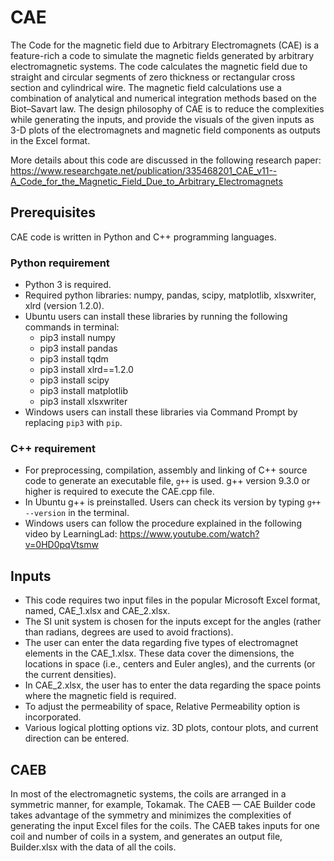 # CAE

The Code for the magnetic field due to Arbitrary Electromagnets (CAE) is a feature-rich a code to simulate the magnetic fields generated by arbitrary electromagnetic systems. The code calculates the magnetic field due to straight and circular segments of zero thickness or rectangular cross section and cylindrical wire. The magnetic field calculations use a combination of analytical and numerical integration methods based on the Biot–Savart law. The design philosophy of CAE is to reduce the complexities while generating the inputs, and provide the visuals of the given inputs as 3-D plots of the electromagnets and magnetic field components as outputs in the Excel format.

More details about this code are discussed in the following research paper: 
https://www.researchgate.net/publication/335468201_CAE_v11--A_Code_for_the_Magnetic_Field_Due_to_Arbitrary_Electromagnets

## Prerequisites

CAE code is written in Python and C++ programming languages.

### Python requirement

- Python 3 is required.
- Required python libraries: numpy, pandas, scipy, matplotlib, xlsxwriter, xlrd (version 1.2.0).
- Ubuntu users can install these libraries by running the following commands in terminal:
  - pip3 install numpy
  - pip3 install pandas
  - pip3 install tqdm
  - pip3 install xlrd==1.2.0
  - pip3 install scipy
  - pip3 install matplotlib
  - pip3 install xlsxwriter
- Windows users can install these libraries via Command Prompt by replacing `pip3` with `pip`.

### C++ requirement

- For preprocessing, compilation, assembly and linking of C++ source code to generate an executable file, `g++` is used. g++ version 9.3.0 or higher is required to execute the CAE.cpp file.
- In Ubuntu g++ is preinstalled. Users can check its version by typing `g++ --version` in the terminal.
- Windows users can follow the procedure explained in the following video by LearningLad: https://www.youtube.com/watch?v=0HD0pqVtsmw

## Inputs

- This code requires two input files in the popular Microsoft Excel format, named, CAE_1.xlsx and CAE_2.xlsx. 
- The SI unit system is chosen for the inputs except for the angles (rather than radians, degrees are used to avoid fractions).
- The user can enter the data regarding five types of electromagnet elements in the CAE_1.xlsx. These data cover the dimensions, the locations in space (i.e., centers and Euler angles), and the currents (or the current densities).
- In CAE_2.xlsx, the user has to enter the data regarding the space points where the magnetic field is required. 
- To adjust the permeability of space, Relative Permeability option is incorporated.
- Various logical plotting options viz. 3D plots, contour plots, and current direction can be entered.

## CAEB

In most of the electromagnetic systems, the coils are arranged in a symmetric manner, for example, Tokamak. The CAEB — CAE Builder code takes advantage of the symmetry and minimizes the complexities of generating the input Excel files for the coils. The CAEB takes inputs for one coil and number of coils in a system, and generates an output file, Builder.xlsx with the data of all the coils.
